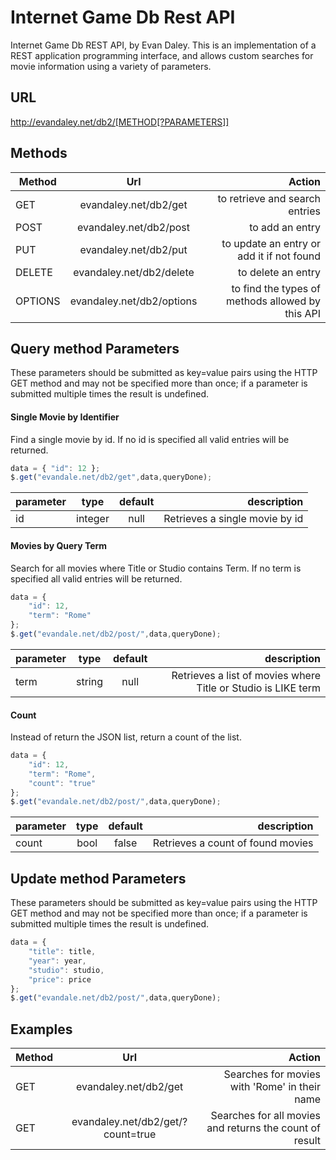 # Internet Game Db Rest API

Internet Game Db REST API, by Evan Daley. This is an implementation of a REST application programming interface, and allows custom searches for movie information using a variety of parameters. 

## URL 

http://evandaley.net/db2/[METHOD[?PARAMETERS]]

## Methods

| Method        | Url           | Action  |
| ------------- |:-------------:| -----:|
| GET      | evandaley.net/db2/get | to retrieve and search entries |
| POST      | evandaley.net/db2/post | to add an entry |
| PUT      | evandaley.net/db2/put | to update an entry or add it if not found |
| DELETE      | evandaley.net/db2/delete | to delete an entry |
| OPTIONS      | evandaley.net/db2/options | to find the types of methods allowed by this API |

## Query method Parameters
These parameters should be submitted as key=value pairs using the HTTP GET method and may not be specified more than once; if a parameter is submitted multiple times the result is undefined. 

#### Single Movie by Identifier

Find a single movie by id. If no id is specified all valid entries will be returned.
```javascript
data = { "id": 12 };
$.get("evandale.net/db2/get",data,queryDone);
```

| parameter        | type           |   default    |  description  |
| ------------- |:-------------:|:-------------:| -----:|
| id      | integer | null | Retrieves a single movie by id |



#### Movies by Query Term
Search for all movies where Title or Studio contains Term. If no term is specified all valid entries will be returned. 
```javascript
data = {
	"id": 12,
	"term": "Rome"
};
$.get("evandale.net/db2/post/",data,queryDone);
```

| parameter        | type           |   default    |  description  |
| ------------- |:-------------:|:-------------:| -----:|
| term     | string | null | Retrieves a list of movies where Title or Studio is LIKE term |

#### Count
Instead of return the JSON list, return a count of the list. 
```javascript
data = {
	"id": 12,
	"term": "Rome",
	"count": "true"
};
$.get("evandale.net/db2/post/",data,queryDone);
```
| parameter        | type           |   default    |  description  |
| ------------- |:-------------:|:-------------:| -----:|
| count     | bool | false | Retrieves a count of found movies |


## Update method Parameters
These parameters should be submitted as key=value pairs using the HTTP GET method and may not be specified more than once; if a parameter is submitted multiple times the result is undefined. 

```javascript
data = {
	"title": title,
	"year": year,
	"studio": studio,
	"price": price
};
$.get("evandale.net/db2/post/",data,queryDone);
```


## Examples
| Method        | Url           | Action  |
| ------------- |:-------------:| -----:|
| GET     | evandaley.net/db2/get      |   Searches for movies with 'Rome' in their name |
| GET | evandaley.net/db2/get/?count=true      |    Searches for all movies and returns the count of result |
